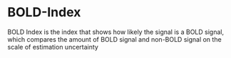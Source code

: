 # BOLD-Index

BOLD Index is the index that shows how likely the signal is a BOLD signal, which compares the amount of BOLD signal and non-BOLD signal on the scale of estimation uncertainty
